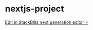 # nextjs-project

[Edit in StackBlitz next generation editor ⚡️](https://stackblitz.com/~/github.com/Alexei87K/nextjs-project)
